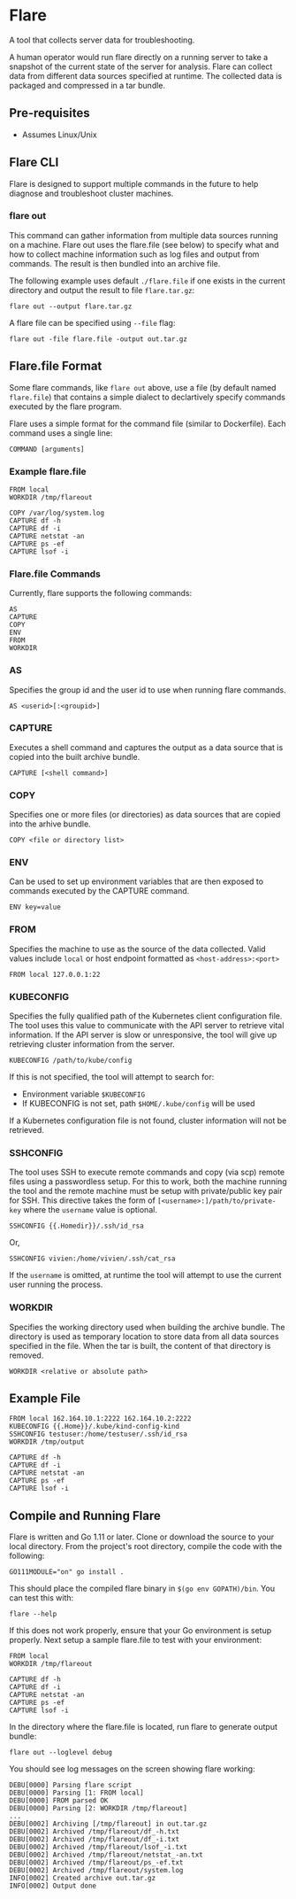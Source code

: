 # Flare
A tool that collects server data for troubleshooting.

A human operator would run flare directly on a running server to take a snapshot of the current state of the server for analysis.  Flare can collect data from different data sources specified at runtime.  The collected data is packaged and compressed in a tar bundle.


## Pre-requisites
 * Assumes Linux/Unix

## Flare CLI
Flare is designed to support multiple commands in the future to help diagnose and troubleshoot cluster machines.

### flare out
This command can gather information from multiple data sources running on a machine. Flare out uses the flare.file (see below)
to specify what and how to collect machine information such as log files and output from commands.  The result is then bundled into an archive 
file.

The following example uses default `./flare.file` if one exists in the current directory and output the result to file `flare.tar.gz`:

```
flare out --output flare.tar.gz
```

A flare file can be specified using `--file` flag:

```
flare out -file flare.file -output out.tar.gz
```

## Flare.file Format
Some flare commands, like `flare out` above, use a file (by default named `flare.file`) that contains a simple dialect to declartively specify commands executed by the flare program.  

Flare uses a simple format for the command file (similar to Dockerfile).  Each command uses a single line:

```
COMMAND [arguments]
```

### Example flare.file
```
FROM local
WORKDIR /tmp/flareout

COPY /var/log/system.log
CAPTURE df -h
CAPTURE df -i
CAPTURE netstat -an
CAPTURE ps -ef
CAPTURE lsof -i
```

### Flare.file Commands
Currently, flare supports the following commands:
```
AS
CAPTURE
COPY
ENV
FROM
WORKDIR
```

### AS
Specifies the group id and the user id to  use when running flare commands.
```
AS <userid>[:<groupid>]
```

### CAPTURE
Executes a shell command and captures the output as a data source that is copied
into the built archive bundle.

```
CAPTURE [<shell command>]
```

### COPY
Specifies one or more files (or directories) as data sources that are copied
into the arhive bundle.

```
COPY <file or directory list>
```

### ENV
Can be used to set up environment variables that are then exposed to commands
executed by the CAPTURE command.

```
ENV key=value
```

### FROM
Specifies the machine to use as the source of the data collected.  Valid values
include `local` or host endpoint formatted as `<host-address>:<port>`

```
FROM local 127.0.0.1:22
```

### KUBECONFIG
Specifies the fully qualified path of the Kubernetes client configuration file. The
tool uses this value to communicate with the API server to retrieve vital information. If
the API server is slow or unresponsive, the tool will give up retrieving cluster information
from the server.

```
KUBECONFIG /path/to/kube/config
```
If this is not specified, the tool will attempt to search for: 
- Environment variable `$KUBECONFIG`
- If KUBECONFIG is not set, path `$HOME/.kube/config` will be used

If a Kubernetes configuration file is not found, cluster information will not be retrieved.

### SSHCONFIG
The tool uses SSH to execute remote commands and copy (via scp) remote files using a 
passwordless setup.  For this to work, both the machine running the tool and the remote
machine must be setup with private/public key pair for SSH. This directive takes
the form of `[<username>:]/path/to/private-key` where the `username` value is optional.

```
SSHCONFIG {{.Homedir}}/.ssh/id_rsa
```

Or,

```
SSHCONFIG vivien:/home/vivien/.ssh/cat_rsa
```

If the `username` is omitted, at runtime the tool  will attempt to use the current user
running the process.

### WORKDIR
Specifies the working directory used when building the archive bundle.  The
directory is  used as temporary location to store data from all data sources
specified in the file.  When the tar is built, the content of that directory
is removed.

```
WORKDIR <relative or absolute path>
```

## Example File

```
FROM local 162.164.10.1:2222 162.164.10.2:2222
KUBECONFIG {{.Home}}/.kube/kind-config-kind
SSHCONFIG testuser:/home/testuser/.ssh/id_rsa
WORKDIR /tmp/output

CAPTURE df -h
CAPTURE df -i
CAPTURE netstat -an
CAPTURE ps -ef
CAPTURE lsof -i 
```

## Compile and Running Flare
Flare  is written and Go 1.11 or later.  Clone or download the source to your local directory.  From the project's root directory, compile the code with the
following:

```
GO111MODULE="on" go install .
```

This should place the compiled flare binary in `$(go env GOPATH)/bin`.  You can test this with:
```
flare --help
```
If this does not work properly, ensure that your Go environment is setup properly.  Next setup a sample flare.file to test with your environment:

```
FROM local
WORKDIR /tmp/flareout

CAPTURE df -h
CAPTURE df -i
CAPTURE netstat -an
CAPTURE ps -ef
CAPTURE lsof -i
```

In the directory where the flare.file is located, run flare to generate output bundle:
```
flare out --loglevel debug
```
You should see log messages on the screen showing flare working:
```
DEBU[0000] Parsing flare script
DEBU[0000] Parsing [1: FROM local]
DEBU[0000] FROM parsed OK
DEBU[0000] Parsing [2: WORKDIR /tmp/flareout]
...
DEBU[0002] Archiving [/tmp/flareout] in out.tar.gz
DEBU[0002] Archived /tmp/flareout/df_-h.txt
DEBU[0002] Archived /tmp/flareout/df_-i.txt
DEBU[0002] Archived /tmp/flareout/lsof_-i.txt
DEBU[0002] Archived /tmp/flareout/netstat_-an.txt
DEBU[0002] Archived /tmp/flareout/ps_-ef.txt
DEBU[0002] Archived /tmp/flareout/system.log
INFO[0002] Created archive out.tar.gz
INFO[0002] Output done
```
